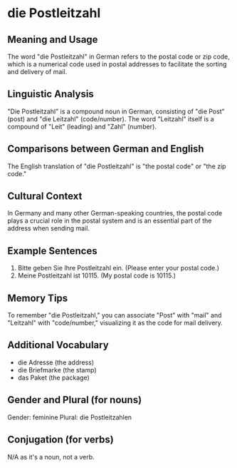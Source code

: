 # die Postleitzahl
## Meaning and Usage
The word "die Postleitzahl" in German refers to the postal code or zip code, which is a numerical code used in postal addresses to facilitate the sorting and delivery of mail.

## Linguistic Analysis
"Die Postleitzahl" is a compound noun in German, consisting of "die Post" (post) and "die Leitzahl" (code/number). The word "Leitzahl" itself is a compound of "Leit" (leading) and "Zahl" (number). 

## Comparisons between German and English
The English translation of "die Postleitzahl" is "the postal code" or "the zip code."

## Cultural Context
In Germany and many other German-speaking countries, the postal code plays a crucial role in the postal system and is an essential part of the address when sending mail.

## Example Sentences
1. Bitte geben Sie Ihre Postleitzahl ein. (Please enter your postal code.)
2. Meine Postleitzahl ist 10115. (My postal code is 10115.)

## Memory Tips
To remember "die Postleitzahl," you can associate "Post" with "mail" and "Leitzahl" with "code/number," visualizing it as the code for mail delivery.

## Additional Vocabulary
- die Adresse (the address)
- die Briefmarke (the stamp)
- das Paket (the package)

## Gender and Plural (for nouns)
Gender: feminine
Plural: die Postleitzahlen

## Conjugation (for verbs)
N/A as it's a noun, not a verb.